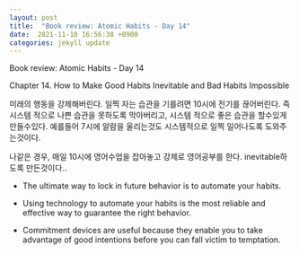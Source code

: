 ```yaml
---
layout: post
title:  "Book review: Atomic Habits - Day 14"
date:  2021-11-10 16:56:38 +0900 
categories: jekyll update
---
```


Book review: Atomic Habits - Day 14

Chapter 14. How to Make Good Habits Inevitable and Bad Habits Impossible

미래의 행동을 강제해버린다. 일찍 자는 습관을 기를려면 10시에 전기를 끊어버린다.
즉 시스템 적으로 나쁜 습관을 못하도록 막아버리고, 시스템 적으로 좋은 습관을 할수있게 만들수있다.
예를들어 7시에 알람을 울리는것도 시스템적으로 일찍 일어나도록 도와주는것이다.

나같은 경우, 매일 10시에 영어수업을 잡아놓고 강제로 영어공부를 한다. inevitable하도록 만든것이다..

* The ultimate way to lock in future behavior is to automate your habits.

* Using technology to automate your habits is the most reliable and effective way to guarantee the right behavior.

* Commitment devices are useful because they enable you to take advantage of good intentions before you can fall victim to temptation.
